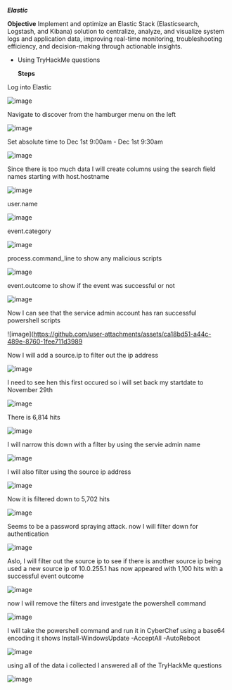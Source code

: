 ***Elastic***

**Objective**
Implement and optimize an Elastic Stack (Elasticsearch, Logstash, and Kibana) solution to centralize, analyze, and visualize system logs and application data, improving real-time monitoring, troubleshooting efficiency, and decision-making through actionable insights.
- Using TryHackMe questions

  **Steps**

Log into Elastic

![image](https://github.com/user-attachments/assets/c1ffb51c-122b-43f0-b651-a6f5973810ae)

Navigate to discover from the hamburger menu on the left 

![image](https://github.com/user-attachments/assets/82c48067-659b-4b48-8397-e5db7db34466)

Set absolute time to Dec 1st 9:00am - Dec 1st 9:30am

![image](https://github.com/user-attachments/assets/cf3ae7c4-1945-4e6d-9740-e0cc0b1aa0ed)

Since there is too much data I will create columns using the search field names starting with host.hostname

![image](https://github.com/user-attachments/assets/eb28cbf0-1579-4c62-8965-579e69b762ea)

user.name

![image](https://github.com/user-attachments/assets/6a5d79e7-6df0-47da-80a1-4ec8c7395ff7)

event.category

![image](https://github.com/user-attachments/assets/6a0fba2c-f5a5-46da-85b0-c771776507f2)

process.command_line to show any malicious scripts 

![image](https://github.com/user-attachments/assets/fa6639fa-f7d2-4a6e-a4b2-d1727df957c2)

event.outcome to show if the event was successful or not

![image](https://github.com/user-attachments/assets/a9b622fb-0413-4583-bb36-7e76ea8dcabb)

Now I can see that the service admin account has ran successful powershell scripts 

![image](https://github.com/user-attachments/assets/ca18bd51-a44c-489e-8760-1fee711d3989

Now I will add a source.ip to filter out the ip address

![image](https://github.com/user-attachments/assets/25c5204c-81bb-40e8-aae3-b2a94d743a4d)

I need to see hen this first occured so i will set back my startdate to November 29th

![image](https://github.com/user-attachments/assets/d57d09e4-0e46-4841-8f2f-6df623081c89)

There is 6,814 hits  

![image](https://github.com/user-attachments/assets/06b896b8-d270-439e-bd4e-b2d4d4da37d3)

I will narrow this down with a filter by using the servie admin name 

![image](https://github.com/user-attachments/assets/0e55720b-aa96-48b5-abc2-ae93e7635f98)

I will also filter using the source ip address 

![image](https://github.com/user-attachments/assets/1f54ac2d-e7d1-400f-aad2-f377b4b9ce82)

Now it is filtered down to 5,702 hits

![image](https://github.com/user-attachments/assets/888d8498-abf5-4c2d-a966-f323348325a6)

Seems to be a password spraying attack.
now I will filter down for authentication 

![image](https://github.com/user-attachments/assets/7545fe0a-3958-4383-927f-54903ffa1b6b)

Aslo, I will filter out the source ip to see if there is another source ip being used
a new source ip of 10.0.255.1 has now appeared with 1,100 hits
with a successful event outcome

![image](https://github.com/user-attachments/assets/aaa10493-cf90-4cbc-a395-7fc02caf29f2)

now I will remove the filters and investgate the powershell command

![image](https://github.com/user-attachments/assets/5a11a0bc-3bba-4419-b08d-7720086b9834)

I will take the powershell command and run it in CyberChef
using a base64 encoding it shows Install-WindowsUpdate -AcceptAll -AutoReboot

![image](https://github.com/user-attachments/assets/e31afcbc-3864-4f2d-b28e-d350368b5df5)

using all of the data i collected I answered all of the TryHackMe questions

![image](https://github.com/user-attachments/assets/e36824fb-2145-4b82-8654-d83c23dfbc4e)












































